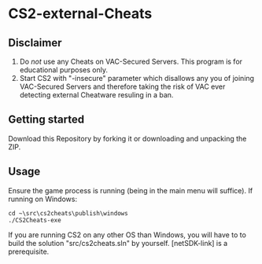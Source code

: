 # CS2-external-Cheats

## Disclaimer
1. Do *not* use any Cheats on VAC-Secured Servers. This program is for educational purposes only. 
2. Start CS2 with "-insecure" parameter which disallows any you of joining VAC-Secured Servers and therefore taking the risk of VAC ever detecting external Cheatware resuling in a ban.

## Getting started 
Download this Repository by forking it or downloading and unpacking the ZIP. 

## Usage
Ensure the game process is running (being in the main menu will suffice).
If running on Windows:
```
cd ~\src\cs2cheats\publish\windows
./CS2Cheats-exe
```
If you are running CS2 on any other OS than Windows, you will have to to build the solution "src/cs2cheats.sln" by yourself. [netSDK-link] is a prerequisite.

[.NET-SDK]: https://dotnet.microsoft.com/en-us/
